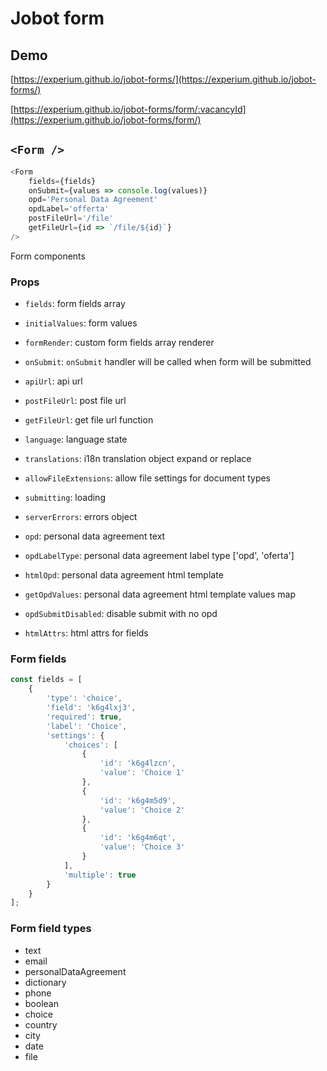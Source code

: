 # Jobot form

## Demo

[https://experium.github.io/jobot-forms/](https://experium.github.io/jobot-forms/)

[https://experium.github.io/jobot-forms/form/:vacancyId](https://experium.github.io/jobot-forms/form/)

## `<Form />`

```js
<Form
    fields={fields}
    onSubmit={values => console.log(values)}
    opd='Personal Data Agreement'
    opdLabel='offerta'
    postFileUrl='/file'
    getFileUrl={id => `/file/${id}`}
/>
```

Form components

### Props

- `fields`: form fields array
- `initialValues`: form values
- `formRender`: custom form fields array renderer
- `onSubmit`: `onSubmit` handler will be called when form will be submitted
- `apiUrl`: api url
- `postFileUrl`: post file url
- `getFileUrl`: get file url function

- `language`: language state
- `translations`: i18n translation object expand or replace
- `allowFileExtensions`: allow file settings for document types
- `submitting`: loading
- `serverErrors`: errors object
- `opd`: personal data agreement text
- `opdLabelType`: personal data agreement label type ['opd', 'oferta']
- `htmlOpd`: personal data agreement html template
- `getOpdValues`: personal data agreement html template values map
- `opdSubmitDisabled`: disable submit with no opd
- `htmlAttrs`: html attrs for fields

### Form fields

```js
const fields = [
    {
        'type': 'choice',
        'field': 'k6g4lxj3',
        'required': true,
        'label': 'Choice',
        'settings': {
            'choices': [
                {
                    'id': 'k6g4lzcn',
                    'value': 'Choice 1'
                },
                {
                    'id': 'k6g4m5d9',
                    'value': 'Choice 2'
                },
                {
                    'id': 'k6g4m6qt',
                    'value': 'Choice 3'
                }
            ],
            'multiple': true
        }
    }
];
```

### Form field types

- text
- email
- personalDataAgreement
- dictionary
- phone
- boolean
- choice
- country
- city
- date
- file
